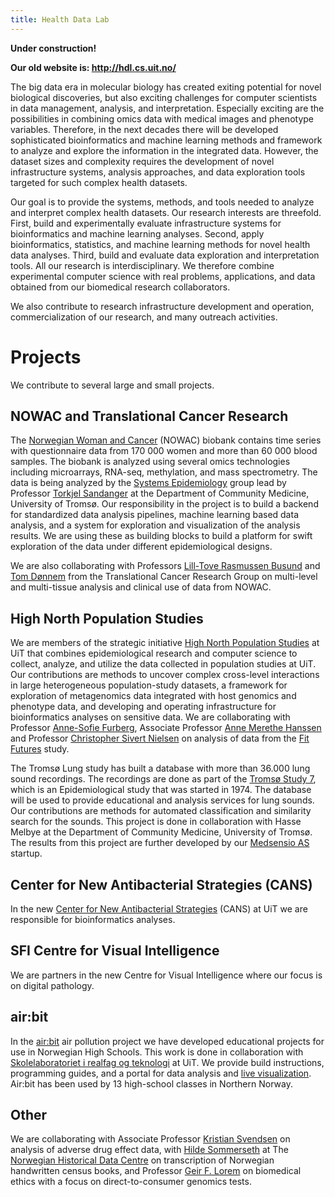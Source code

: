 ```yaml
---
title: Health Data Lab
---
```


**Under construction!**

**Our old website is: http://hdl.cs.uit.no/**

The big data era in molecular biology has created exiting potential for novel biological discoveries, but also exciting challenges for computer scientists in data management, analysis, and interpretation. Especially exciting are the possibilities in combining omics data with medical images and phenotype variables. Therefore, in the next decades there will be developed sophisticated bioinformatics and machine learning methods and framework to analyze and explore the information in the integrated data. However, the dataset sizes and complexity requires the development of novel infrastructure systems, analysis approaches, and data exploration tools targeted for such complex health datasets.

Our goal is to provide the systems, methods, and tools needed to analyze and interpret complex health datasets. Our research interests are threefold. First, build and experimentally evaluate infrastructure systems for bioinformatics and machine learning analyses. Second, apply bioinformatics, statistics, and machine learning methods for novel health data analyses. Third, build and evaluate data exploration and interpretation tools. All our research is interdisciplinary. We therefore combine experimental computer science with real problems, applications, and data obtained from our biomedical research collaborators.

We also contribute to research infrastructure development and operation, commercialization of our research, and many outreach activities. 

# Projects

We contribute to several large and small projects. 

## NOWAC and Translational Cancer Research

The [Norwegian Woman and Cancer](http://site.uit.no/nowac/) (NOWAC) biobank contains time series with questionnaire data from 170 000 women and more than 60 000 blood samples. The biobank is analyzed using several omics technologies including microarrays, RNA-seq, methylation, and mass spectrometry. The data is being analyzed by the [Systems Epidemiology](https://en.uit.no/forskning/forskningsgrupper/gruppe?p_document_id=556488) group lead by Professor [Torkjel Sandanger](https://en.uit.no/ansatte/torkjel.sandanger) at the Department of Community Medicine, University of Tromsø. Our responsibility in the project is to build a backend for standardized data analysis pipelines, machine learning based data analysis, and a system for exploration and visualization of the analysis results. We are using these as building blocks to build a platform for swift exploration of the data under different epidemiological designs.

We are also collaborating with Professors [Lill-Tove Rasmussen Busund](https://en.uit.no/ansatte/lill.tove.rasmussen.busund) and [Tom Dønnem](https://en.uit.no/ansatte/tom.donnem) from the Translational Cancer Research Group on multi-level and multi-tissue analysis and clinical use of data from NOWAC. 

## High North Population Studies

We are members of the strategic initiative [High North Population Studies](https://uit.no/research/hnps) at UiT that combines epidemiological research and computer science to collect, analyze, and utilize the data collected in population studies at UiT. Our contributions are methods to uncover complex cross-level interactions in large heterogeneous population-study datasets, a framework for exploration of metagenomics data integrated with host genomics and phenotype data, and developing and operating infrastructure for bioinformatics analyses on sensitive data. We are collaborating with Professor [Anne-Sofie Furberg](https://en.uit.no/ansatte/anne-sofie.furberg), Associate Professor [Anne Merethe Hanssen](https://en.uit.no/ansatte/anne-merethe.hanssen) and Professor [Christopher Sivert Nielsen](https://www.fhi.no/en/about/departments-and-centres/chronic-diseases-and-ageing/christopher-sivert-nielsen/) on analysis of data from the [Fit Futures](https://uit.no/research/fitfutures) study.

The Tromsø Lung study has built a database with more than 36.000 lung sound recordings. The recordings are done as part of the [Tromsø Study 7](https://uit.no/research/tromsostudy), which is an Epidemiological study that was started in 1974. The database will be used to provide educational and analysis services for lung sounds. Our contributions are methods for automated classification and similarity search for the sounds. This project is done in collaboration with Hasse Melbye at the Department of Community Medicine, University of Tromsø. The results from this project are further developed by our [Medsensio AS](https://www.medsens.io/) startup. 

## Center for New Antibacterial Strategies (CANS)

In the new [Center for New Antibacterial Strategies](https://uit.no/research/cans) (CANS) at UiT we are responsible for bioinformatics analyses. 

## SFI Centre for Visual Intelligence 

We are partners in the new Centre for Visual Intelligence where our focus is on digital pathology.

## air:bit

In the [air:bit](http://airbit.uit.no/) air pollution project we have developed educational projects for use in Norwegian High Schools. This work is done in collaboration with [Skolelaboratoriet i realfag og teknologi](https://uit.no/skolelab) at UiT. We provide build instructions, programming guides, and a portal for data analysis and [live visualization](http://airbit.uit.no/live). Air:bit has been used by 13 high-school classes in Northern Norway. 

## Other

We are collaborating with Associate Professor [Kristian Svendsen](https://en.uit.no/ansatte/kristian.svendsen) on analysis of adverse drug effect data, with [Hilde Sommerseth](https://en.uit.no/ansatte/hilde.sommerseth) at The [Norwegian Historical Data Centre](http://www.rhd.uit.no/) on transcription of Norwegian handwritten census books, and Professor [Geir F. Lorem](https://en.uit.no/ansatte/geir.lorem) on biomedical ethics with a focus on direct-to-consumer genomics tests. 
